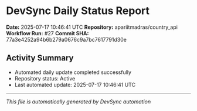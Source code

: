 # DevSync Daily Status Report

**Date:** 2025-07-17 10:46:41 UTC
**Repository:** apariitmadras/country_api
**Workflow Run:** #27
**Commit SHA:** 77a3e4252a94b6b279a0676c9a7bc7617791d30e

## Activity Summary
- Automated daily update completed successfully
- Repository status: Active
- Last automated update: 2025-07-17 10:46:41 UTC

---
*This file is automatically generated by DevSync automation*
